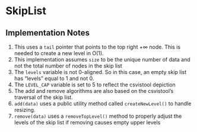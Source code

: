 # SkipList

## Implementation Notes

1. This uses a `tail` pointer that points to the top right $+\infty$ node. This is needed to create a new level in O(1).
1. This implementation assumes `size` to be the unique number of data and not the total number of nodes in the skip list
3. The `levels` variable is not 0-aligned. So in this case, an empty skip list has “levels” equal to 1 and not 0.
4. The `LEVEL_CAP` variable is set to 5 to reflect the csvistool depiction
5. The add and remove algorithms are also based on the csvistool’s traversal of the skip list.
6. `add(data)` uses a public utility method called `createNewLevel()` to handle resizing.
7. `remove(data)` uses a `removeTopLevel()` method to properly adjust the levels of the skip list if removing causes empty upper levels
